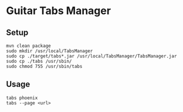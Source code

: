 # Guitar Tabs Manager

## Setup
```
mvn clean package
sudo mkdir /usr/local/TabsManager
sudo cp ./target/tabs*.jar /usr/local/TabsManager/TabsManager.jar
sudo cp ./tabs /usr/sbin/
sudo chmod 755 /usr/sbin/tabs
```

## Usage
```
tabs phoenix
tabs --page <url>
```